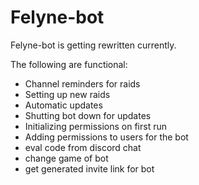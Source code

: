 # Felyne-bot

Felyne-bot is getting rewritten currently.  

The following are functional:  

- Channel reminders for raids 
- Setting up new raids
- Automatic updates
- Shutting bot down for updates
- Initializing permissions on first run
- Adding permissions to users for the bot
- eval code from discord chat
- change game of bot
- get generated invite link for bot
